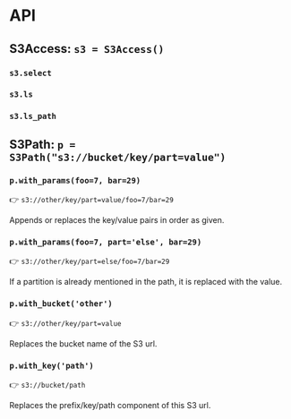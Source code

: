 # API


## S3Access: `s3 = S3Access()`

### `s3.select`

### `s3.ls`

### `s3.ls_path`


## S3Path: `p = S3Path("s3://bucket/key/part=value")`

### `p.with_params(foo=7, bar=29)`

👉 `s3://other/key/part=value/foo=7/bar=29`

Appends or replaces the key/value pairs in order as given.


### `p.with_params(foo=7, part='else', bar=29)`

👉 `s3://other/key/part=else/foo=7/bar=29`

If a partition is already mentioned in the path, it is
replaced with the value.


### `p.with_bucket('other')`

👉 `s3://other/key/part=value`

Replaces the bucket name of the S3 url.


### `p.with_key('path')`

👉 `s3://bucket/path`

Replaces the prefix/key/path component of this S3 url.
